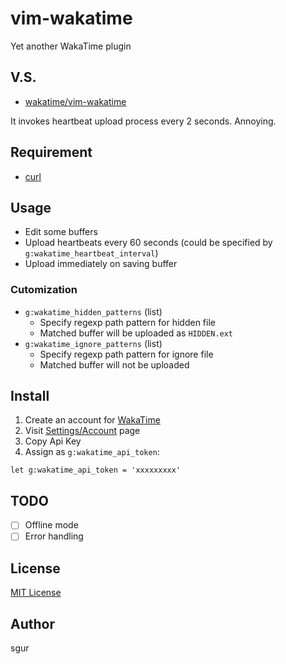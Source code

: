 vim-wakatime
============

Yet another WakaTime plugin

V.S.
----

- [wakatime/vim-wakatime](https://github.com/wakatime/vim-wakatime)

It invokes heartbeat upload process every 2 seconds. Annoying.

Requirement
-----------

- [curl](http://curl.haxx.se)

Usage
-----

- Edit some buffers
- Upload heartbeats every 60 seconds (could be specified by `g:wakatime_heartbeat_interval`)
- Upload immediately on saving buffer

### Cutomization

- `g:wakatime_hidden_patterns` (list)
  - Specify regexp path pattern for hidden file
  - Matched buffer will be uploaded as `HIDDEN.ext`
- `g:wakatime_ignore_patterns` (list)
  - Specify regexp path pattern for ignore file
  - Matched buffer will not be uploaded

Install
-------

1. Create an account for [WakaTime](https://wakatime.com/)
2. Visit [Settings/Account](https://wakatime.com/settings/account) page
3. Copy Api Key
4. Assign as `g:wakatime_api_token`:

  ```vim
  let g:wakatime_api_token = 'xxxxxxxxx'
  ```

TODO
----

- [ ] Offline mode
- [ ] Error handling

License
-------

[MIT License](LICENSE)

Author
------

sgur
